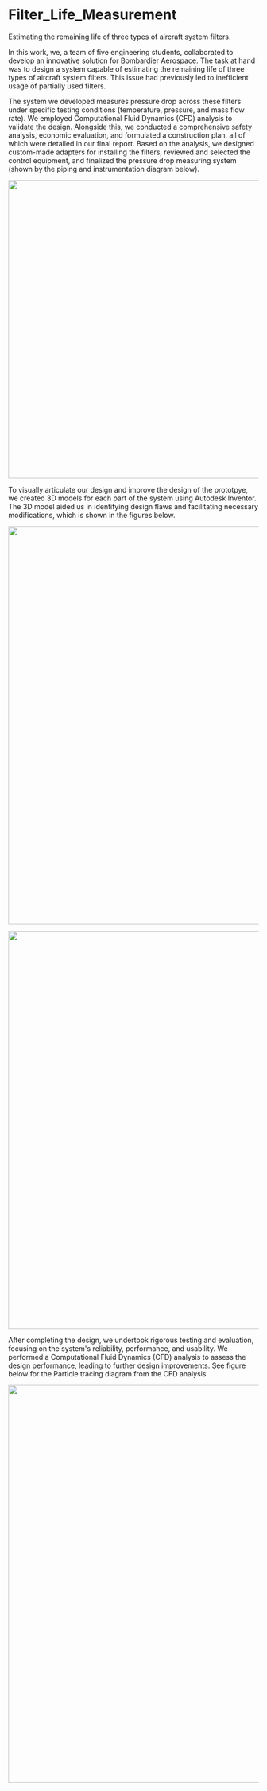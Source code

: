 # Filter_Life_Measurement
Estimating the remaining life of three types of aircraft system filters. 

In this work, we, a team of five engineering students, collaborated to develop an innovative solution for Bombardier Aerospace. The task at hand was to design a system capable of estimating the remaining life of three types of aircraft system filters. This issue had previously led to inefficient usage of partially used filters.

The system we developed measures pressure drop across these filters under specific testing conditions (temperature, pressure, and mass flow rate). We employed Computational Fluid Dynamics (CFD) analysis to validate the design. Alongside this, we conducted a comprehensive safety analysis, economic evaluation, and formulated a construction plan, all of which were detailed in our final report. Based on the analysis, we designed custom-made adapters for installing the filters, reviewed and selected the control equipment, and finalized the pressure drop measuring system (shown by the piping and instrumentation diagram below). 

<p align="center">
  <img width="600"  src="https://user-images.githubusercontent.com/47986787/235330459-b99ae6f1-69c1-422b-bdd7-56687bc0d79f.png">
</p>

To visually articulate our design and improve the design of the prototpye, we created 3D models for each part of the system using Autodesk Inventor. The 3D model aided us in identifying design flaws and facilitating necessary modifications, which is shown in the figures below. 

<p align="center">
  <img width="800"  src="https://user-images.githubusercontent.com/47986787/235330716-e8710e23-5139-4ade-bea2-b82aaf1d0be9.png">
</p>

<p align="center">
  <img width="800"  src="https://user-images.githubusercontent.com/47986787/235330732-c8e039a0-17fa-4583-b263-1a5e7d84d7a7.png">
</p>


After completing the design, we undertook rigorous testing and evaluation, focusing on the system's reliability, performance, and usability. We performed a Computational Fluid Dynamics (CFD) analysis to assess the design performance, leading to further design improvements. See figure below for the Particle tracing diagram from the CFD analysis.

<p align="center">
  <img width="800"  src="https://user-images.githubusercontent.com/47986787/235330859-b064babc-eba7-4da7-8d36-78bea736e4e0.png">
</p>



